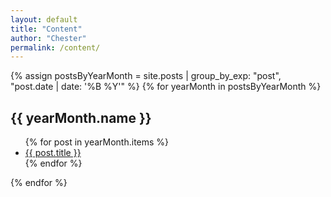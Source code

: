 ```yaml
---
layout: default
title: "Content"
author: "Chester"
permalink: /content/
---
```


<div>
  {% assign postsByYearMonth = site.posts | group_by_exp: "post", "post.date | date: '%B %Y'" %}
    {% for yearMonth in postsByYearMonth %}
    <h2>{{ yearMonth.name }}</h2>
    <ul>
        {% for post in yearMonth.items %}
        <li><a href="{{ post.url }}">{{ post.title }}</a></li>
        {% endfor %}
    </ul>
    {% endfor %}
</div>